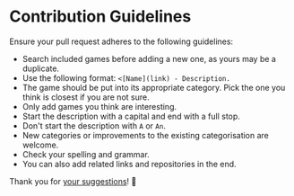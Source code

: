 # Contribution Guidelines
Ensure your pull request adheres to the following guidelines:
- Search included games before adding a new one, as yours may be a duplicate.
- Use the following format: `<[Name](link) - Description.`
- The game should be put into its appropriate category. Pick the one you think is closest if you are not sure.
- Only add games you think are interesting.
- Start the description with a capital and end with a full stop.
- Don't start the description with `A` or `An`.
- New categories or improvements to the existing categorisation are welcome.
- Check your spelling and grammar.
- You can also add related links and repositories in the end.

Thank you for [your suggestions](../../edit/master/readme.md)! 💜